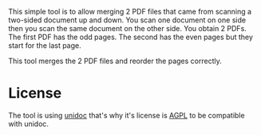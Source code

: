 
This simple tool is to allow merging 2 PDF files that came from scanning a two-sided document up and down. You scan one document on one
side then you scan the same document on the other side. You obtain 2 PDFs. The first PDF has the odd pages. The second has the even pages
but they start for the last page.

This tool merges the 2 PDF files and reorder the pages correctly.

# License

The tool is using [unidoc](https://github.com/unidoc/unidoc) that's why it's license is [AGPL](http://www.gnu.org/licenses/agpl.html) to be compatible with unidoc.